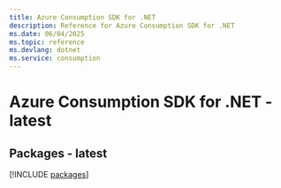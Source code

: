 ```yaml
---
title: Azure Consumption SDK for .NET
description: Reference for Azure Consumption SDK for .NET
ms.date: 06/04/2025
ms.topic: reference
ms.devlang: dotnet
ms.service: consumption
---
```

# Azure Consumption SDK for .NET - latest
## Packages - latest
[!INCLUDE [packages](consumption-index.md)]